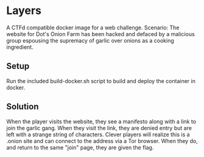 # Layers

A CTFd compatible docker image for a web challenge. Scenario: The website for Dot's Onion Farm has been hacked and defaced by a malicious group espousing the supremacy of garlic over onions as a cooking ingredient.

## Setup

Run the included build-docker.sh script to build and deploy the container in docker.

## Solution

When the player visits the website, they see a manifesto along with a link to join the garlic gang. When they visit the link, they are denied entry but are left with a strange string of characters. Clever players will realize this is a .onion site and can connect to the address via a Tor browser. When they do, and return to the same "join" page, they are given the flag.

